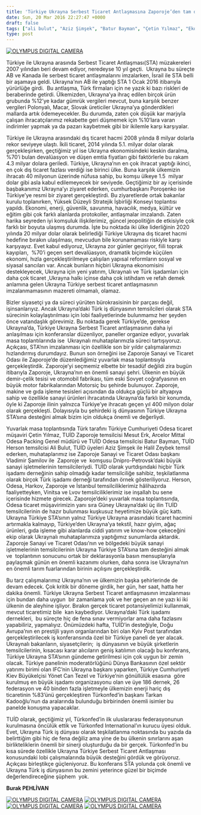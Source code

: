 ```yaml
---
title: 'Türkiye Ukrayna Serbest Ticaret Antlaşmasına Zaporoje’den tam destek, Burak Pehlivan'
date: Sun, 20 Mar 2016 22:27:47 +0000
draft: false
tags: ["ali bulut", "Aziz Şimşek", "Batur Bayman", "Çetin Yılmaz", "Ekonomi", "Genel", "Halil Zeybek", "Mesut Erk", "Serbest Ticaret Antlaşması", "sta", "TUİD (Türk Ukrayna İşadamları Derneği)", "Türkiye Ukrayna Serbest Ticaret Antlaşması", "Ukrayna", "Ukrayna Dış İlişkileri", "Ukrayna Türk Toplumu", "Uluslarası İlişkiler", "Vladimir Şamilov", "Zaporijya", "Zaporoje"]
type: post
---
```


[![OLYMPUS DIGITAL CAMERA](http://burakpehlivan.org/wp-content/uploads/2016/03/1.jpg)](http://burakpehlivan.org/wp-content/uploads/2016/03/1.jpg)

Türkiye ile Ukrayna arasında Serbest Ticaret Antlaşması(STA) müzakereleri 2007 yılından beri devam ediyor, neredeyse 10 yıl geçti.  Ukrayna bu süreçte AB ve Kanada ile serbest ticaret antlaşmalarını imzalarken, İsrail ile STA belli bir aşamaya geldi. Ukrayna'nın AB ile yaptığı STA 1 Ocak 2016 itibarıyla yürürlüğe girdi.  Bu antlaşma, Türk firmaları için ne yazık ki bazı riskleri de beraberinde getirdi. Ülkemizden, Ukrayna’ya ihraç edilen birçok ürün grubunda %12’ye kadar gümrük vergileri mevcut, buna karşılık benzer vergileri Polonyalı, Macar, Slovak üreticiler Ukrayna’ya gönderdikleri mallarda artık ödemeyecekler. Bu durumda, zaten çok düşük kar marjıyla çalışan ihracatçılarımız rekabette geri düşmemek için %10’lara varan indirimler yapmak ya da pazarı kaybetmek gibi bir ikilemle karşı karşıyalar.

Türkiye ile Ukrayna arasındaki dış ticaret hacmi 2008 yılında 8 milyar dolarla rekor seviyeye ulaştı. İkili ticaret, 2014 yılında 5.1. milyar dolar olarak gerçekleşirken, geçtiğimiz yıl ise Ukrayna ekonomisindeki keskin daralma, %70’i bulan devalüasyon ve düşen emtia fiyatları gibi faktörlerle bu rakam 4.3 milyar dolara geriledi. Türkiye, Ukrayna’nın en çok ihracat yaptığı ikinci, en çok dış ticaret fazlası verdiği ise birinci ülke. Buna karşılık ülkemizin ihracatı 40 milyonun üzerinde nüfusa sahip, bu komşu ülkeye 1.5  milyar dolar gibi asla kabul edilemeyecek bir seviyede. Geçtiğimiz bir ay içerisinde başbakanımız Ukrayna’yı ziyaret ederken, cumhurbaşkanı Poroşenko ise Türkiye’ye resmi bir ziyaret gerçekleştirdi. Bu ziyaretlerde ortak bakanlar kurulu toplanırken, Yüksek Düzeyli Stratejik İşbirliği Konseyi toplantısı yapıldı. Ekonomi, enerji, güvenlik, savunma, havacılık, medya, kültür ve eğitim gibi çok farklı alanlarda protokoller, antlaşmalar imzalandı. Zaten harika seyreden iyi komşuluk ilişkilerimiz, güncel jeopolitiğin de etkisiyle çok farklı bir boyuta ulaşmış durumda. İşte bu noktada iki ülke liderliğinin 2020 yılında 20 milyar dolar olarak belirlediği Türkiye Ukrayna dış ticaret hacmi hedefine bırakın ulaşılması, mevcudun bile korunamaması riskiyle karşı karşıyayız. Evet kabul ediyoruz, Ukrayna zor günler geçiriyor, fiili toprak kayıpları,  %70’i geçen sert devalüasyon, dramatik biçimde küçülen ekonomi, hızla gerçekleştirilmeye çalışılan yapısal reformların sosyal ve siyasal sancıları var. Ancak bunların hiçbiri Ukrayna ekonomisini destekleyecek, Ukrayna için yeni yatırım, Ukraynalı ve Türk işadamları için daha çok ticaret ,Ukrayna halkı içinse daha çok istihdam ve refah demek anlamına gelen Ukrayna Türkiye serbest ticaret antlaşmasının imzalanmamasının mazereti olmamalı, olamaz.

Bizler siyasetçi ya da süreci yürüten bürokrasisinin bir parçası değil, işinsanlarıyız. Ancak Ukrayna’daki Türk iş dünyasının temsilcileri olarak STA sürecinin kolaylaştırılması için lobi faaliyetlerinde bulunmamız her şeyden önce vatandaşlık görevimiz. Bu noktada gerek Türkiye’de, gerekse Ukrayna’da, Türkiye Ukrayna Serbest Ticaret antlaşmasının daha iyi anlaşılması için konferanslar düzenliyor, paneller organize ediyor, yuvarlak masa toplantılarında ise  Ukraynalı muhataplarımızla süreci tartışıyoruz.  Açıkçası, STA’nın imzalanması için özellikle son bir yıldır çalışmalarımızı hızlandırmış durumdayız. Bunun son örneğini ise Zaporoje Sanayi ve Ticaret Odası ile Zaporoje’de düzenlediğimiz yuvarlak masa toplantısıyla gerçekleştirdik. Zaporoje’yi seçmemiz elbette bir tesadüf değildi zira bugün itibarıyla Zaporoje, Ukrayna’nın en önemli sanayi şehri. Ülkenin en büyük demir-çelik tesisi ve otomobil fabrikası, tüm eski Sovyet coğrafyasının en büyük motor fabrikalarından Motorsiç bu şehirde bulunuyor. Zaporoje, makine ve gıda işleme tesisleri açısından da oldukça güçlü bir altyapıya sahip ve özellikle sanayi ürünleri ihracatında Ukrayna’da farklı bir konumda, öyle ki Zaporoje ilinin yalnızca Türkiye’ye ihracatı geçen yıl 400 milyon dolar olarak gerçekleşti. Dolayısıyla bu şehirdeki iş dünyasının Türkiye Ukrayna STA’sına desteğini almak bizim için oldukça önemli ve değerliydi.

Yuvarlak masa toplantısında Türk tarafını Türkiye Cumhuriyeti Odesa ticaret müşaviri Çetin Yılmaz, TUİD Zaporoje temsilcisi Mesut Erk, Arcelor Mittal Odesa Packing Genel müdürü ve TUİD Odesa temsilcisi Batur Bayman, TUİD Herson temsilcisi Ali Bulut, TUİD üyeleri Aziz Şimşek ile Halil Zeybek temsil ederken, muhataplarımız ise Zaporoje Sanayi ve Ticaret Odası başkanı Vladimir Şamilov ile  Zaporoje ve  komşusu Dnipro-Petrovsk’daki büyük sanayi işletmelerinin temsilcileriydi. TUİD olarak yurtdışındaki hiçbir Türk işadamı derneğinin sahip olmadığı kadar temsilciliğe sahibiz, teşkilatlanma olarak birçok Türk işadamı derneği tarafından örnek gösteriliyoruz. Herson, Odesa, Harkov, Zaporoje ve İstanbul temsilciliklerimiz hâlihazırda faaliyetteyken, Vinitsa ve Lvov temsilciliklerimiz ise inşallah bu sene içerisinde hizmete girecek. Zaporoje’deki yuvarlak masa toplantısında, Odesa ticaret müşavirimizin yanı sıra Güney Ukrayna’daki üç ilin TUİD temsilcilerinin de hazır bulunması kuşkusuz heyetimize büyük güç kattı. Ukrayna Türkiye STA’sının yalnız Türkiye Ukrayna arasındaki ticaret hacmini artırmakla kalmayıp, Türkiye’den Ukrayna’ya tekstil, hazır giyim, ağaç ürünleri, gıda işleme gibi alanlarda ciddi yatırım ve know-how çekeceğini ekip olarak Ukraynalı muhataplarımıza yaptığımız sunumlarda aktardık.  Zaporoje Sanayi ve Ticaret Odası’nın ve bölgedeki büyük sanayi işletmelerinin temsilcilerinin Ukrayna Türkiye STA’sına tam desteğini almak ve  toplantının sonucunu ortak bir deklarasyonla basın mensuplarıyla paylaşmak günün en önemli kazanımı olurken, daha sonra ise Ukrayna’nın en önemli tarım fuarlarından birinin açılışını gerçekleştirdik.

Bu tarz çalışmalarımız Ukrayna’nın ve ülkemizin başka şehirlerinde de devam edecek. Çok kritik bir döneme girdik, her gün, her saat, hatta her dakika önemli. Türkiye Ukrayna Serbest Ticaret antlaşmasının imzalanması için bundan daha uygun  bir zamanlama yok ve her geçen an ne yazı ki iki ülkenin de aleyhine işliyor. Bırakın gerçek ticaret potansiyelimizi kullanmak, mevcut ticaretimiz bile  kan kaybediyor. Ukrayna’daki Türk işadamı dernekleri,  bu süreçte hiç de fena sınav vermiyorlar ama daha fazlasını yapabiliriz, yapmalıyız. Önümüzdeki hafta, TUİD’in desteğiyle, Doğu Avrupa’nın en prestijli yayın organlarından biri olan Kyiv Post tarafından gerçekleştirilecek iş konferansında özel bir Türkiye paneli de yer alacak. Ukraynalı bakanların, siyasetçilerin;  iş dünyasının ve büyük şirketlerin temsilcilerinin, kısacası karar alıcıların geniş katılımın olacağı bu konferans, Türkiye Ukrayna STA’sının gündeme getirilmesi için çok uygun bir zemin olacak. Türkiye panelinin moderatörlüğünü Dünya Bankasının özel sektör yatırımı birimi olan IFC’nin Ukrayna başkanı yaparken, Türkiye Cumhuriyeti Kiev Büyükelçisi Yönet Can Tezel ve Türkiye’nin gönüllülük esasına  göre kurulmuş en büyük işadamı organizasyonu olan ve üye 186 dernek, 26 federasyon ve 40 binden fazla işletmeyle ülkemizin enerji hariç dış ticaretinin %83’ünü gerçekleştiren Türkonfed’in başkanı Tarkan Kadooğlu’nun da aralarında bulunduğu birbirinden önemli isimler bu panelde konuşma yapacaklar.

TUİD olarak, geçtiğimiz yıl, Türkonfed’in ilk uluslararası federasyonunun kurulmasına öncülük ettik ve Türkonfed International’ın kurucu üyesi olduk. Evet, Ukrayna Türk iş dünyası olarak teşkilatlanma noktasında bu yazıda da belirttiğim gibi hiç de fena değiliz ama yine de bu ülkenin sınırlarını aşan birlikteliklerin önemli bir sinerji oluşturduğu da bir gerçek. Türkonfed’in bu kısa sürede özellikle Ukrayna Türkiye Serbest Ticaret Antlaşması konusundaki lobi çalışmalarında büyük desteğini gördük ve görüyoruz. Açıkçası birleştikçe güçleniyoruz. Bu konferans STA yolunda çok önemli ve Ukrayna Türk iş dünyasının bu zemini yeterince güzel bir biçimde değerlendireceğine şüphem  yok.

**Burak PEHLİVAN**



[![OLYMPUS DIGITAL CAMERA](http://burakpehlivan.org/wp-content/uploads/2016/03/P1010530.jpg)](http://burakpehlivan.org/wp-content/uploads/2016/03/P1010530.jpg) [![OLYMPUS DIGITAL CAMERA](http://burakpehlivan.org/wp-content/uploads/2016/03/P1010548.jpg)](http://burakpehlivan.org/wp-content/uploads/2016/03/P1010548.jpg) [![OLYMPUS DIGITAL CAMERA](http://burakpehlivan.org/wp-content/uploads/2016/03/P1010566.jpg)](http://burakpehlivan.org/wp-content/uploads/2016/03/P1010566.jpg) [![OLYMPUS DIGITAL CAMERA](http://burakpehlivan.org/wp-content/uploads/2016/03/P1010630.jpg)](http://burakpehlivan.org/wp-content/uploads/2016/03/P1010630.jpg)